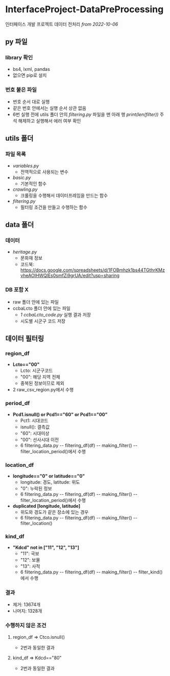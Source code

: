 # InterfaceProject-DataPreProcessing
인터페이스 개발 프로젝트 데이터 전처리 _from 2022-10-06_

## py 파일
### library 확인
- bs4, lxml, pandas
- 없으면 pip로 설치

### 번호 붙은 파일
- 번호 순서 대로 실행
- 같은 번호 안에서는 실행 순서 상관 없음
- 6번 실행 전에 utils 폴더 안의 _filtering.py_ 파일을 맨 아래 행 _print(len(filter))_ 주석 해제하고 실행해서 에러 여부 확인


## utils 폴더
### 파일 목록
- _variables.py_
  - 전역적으로 사용되는 변수
- _basic.py_
  - 기본적인 함수
- _crawling.py_
  - 크롤링을 수행해서 데이터프레임을 만드는 함수
- _filtering.py_
  - 필터링 조건을 만들고 수행하는 함수


## data 폴더
### 데이터
- _heritage.py_
  - 문화재 정보
  - 코드북: https://docs.google.com/spreadsheets/d/1FOBmhzk1bs44TGthrKMzvheAOIHWQlEs0smfZi9grUA/edit?usp=sharing

### DB 포함 X
- raw 폴더 안에 있는 파일
- ccbaLcto 폴더 안에 있는 파일
  - _1 ccbaLcto_code.py_ 실행 결과 저장
  - 시도별 시군구 코드 저장


## 데이터 필터링
### region_df
- __Lcto=="00"__
  - Lcto: 시군구코드
  - "00": 해당 지역 전체 
  - 중복된 정보이므로 제외
- 2 raw_csv_region.py에서 수행

### period_df
- __Pcd1.isnull() or Pcd1=="60" or Pcd1=="00"__
  - Pct1: 시대코드
  - isnull(): 결측값
  - "60": 시대미상
  - "00": 선사시대 이전
  - 6 filtering_data.py -- filtering_df(df) -- making_filter() -- filter_location_period()에서 수행

### location_df
- __longitude=="0" or latitude=="0"__
  - longitude: 경도, latitude: 위도
  - "0": 누락된 정보
  - 6 filtering_data.py -- filtering_df(df) -- making_filter() -- filter_location_period()에서 수행
- __duplicated [longitude, latitude]__
  - 위도와 경도가 같은 장소에 있는 경우
  - 6 filtering_data.py -- filtering_df(df) -- making_filter() -- filter_location()

### kind_df
- __"Kdcd" not in ["11", "12", "13"]__
  - "11": 국보
  - "12": 보물
  - "13": 사적
  -  6 filtering_data.py -- filtering_df(df) -- making_filter() -- filter_kind()에서 수행

### 결과
- 제거: 13674개
- 나머지: 1328개


### 수행하지 않은 조건
1. region_df ⇒ Ctco.isnull()
   * 2번과 동일한 결과

2. kind_df ⇒ Kdcd=="80"
   * 2번과 동일한 결과

